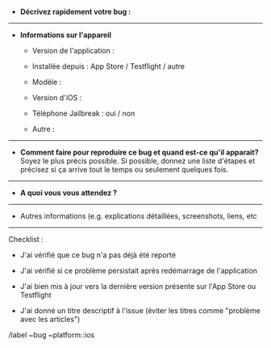 - **Décrivez rapidement votre bug :**

---

- **Informations sur l'appareil**
  
   - Version de l'application :
  
   - Installée depuis : App Store / Testflight / autre
  
   - Modèle :
  
   - Version d'iOS :
  
   - Téléphone Jailbreak : oui / non
  
   - Autre :

---

- **Comment faire pour reproduire ce bug et quand est-ce qu'il apparait?** Soyez le plus précis possible. Si possible, donnez une liste d'étapes et précisez si ça arrive tout le temps ou seulement quelques fois.

---

- **A quoi vous vous attendez ?**

---

- Autres informations (e.g. explications détaillées, screenshots, liens, etc

---

Checklist :

- J'ai vérifié que ce bug n'a pas déjà été reporté

- J'ai vérifié si ce problème persistait après redémarrage de l'application

- J'ai bien mis à jour vers la dernière version présente sur l'App Store ou Testflight

- J'ai donné un titre descriptif à l'issue (éviter les titres comme "problème avec les articles")

/label ~bug ~platform::ios
